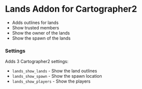 # Lands Addon for Cartographer2
- Adds outlines for lands
- Show trusted members
- Show the owner of the lands
- Show the spawn of the lands

### Settings
Adds 3 Cartographer2 settings:
- `lands_show_lands` - Show the land outlines
- `lands_show_spawn` - Show the spawn location
- `lands_show_players` - Show the players
